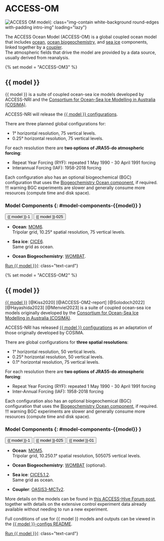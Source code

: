 [cosima]: http://cosima.org

# ACCESS-OM

![ACCESS OM model](/assets/model-config-logos/configurations-without-titles/access-om.png){: class="img-contain white-background round-edges with-padding intro-img" loading="lazy"}

The ACCESS Ocean Model (ACCESS-OM) is a global coupled ocean model that includes [ocean](/models/model_components/ocean), [ocean biogeochemistry](/models/model_components/bgc_ocean), and [sea ice](/models/model_components/sea-ice) components, linked together by a [coupler](/models/model_components/coupler).<br>
The atmospheric fields that drive the model are provided by a data source, usually derived from reanalysis.

{% set model = "ACCESS-OM3" %}
## {{ model }}

{{ model }} is a suite of coupled ocean-sea ice models developed by ACCESS-NRI and the [Consortium for Ocean-Sea Ice Modelling in Australia (COSIMA)][cosima].

ACCESS-NRI will release the [{{ model }} configurations](https://github.com/ACCESS-NRI/access-om3-configs).

There are three planned global configurations for:

- 1° horizontal resolution, 75 vertical levels.
- 0.25° horizontal resolution, 75 vertical levels.

For each resolution there are **two options of JRA55-do atmospheric forcing**:

- Repeat Year Forcing (RYF): repeated 1 May 1990 - 30 April 1991 forcing
- Interannual Forcing (IAF): 1958-2018 forcing

Each configuration also has an optional biogeochemical (BGC) configuration that uses the [Biogeochemistry Ocean component](/models/model_components/bgc_ocean), if required.
!!! warning
    BGC experiments are slower and generally consume more resources (compute time and disk space).

### Model Components {: #model-components-{{model}} }
<div class="tabLabels" label="ACCESS-OM3-versions">
    <button id="{{ model }}-1deg">{{ model }}-1</button>
    <button id="{{ model }}-025deg">{{ model }}-025</button>
</div>

- **Ocean**: [MOM6](/models/model_components/ocean#mom6).<br>
  Tripolar grid, <span tabcontentfor="{{ model }}-1deg">1</span><span tabcontentfor="{{ model }}-025deg">0.25</span>° spatial resolution, 75 vertical levels.

- **Sea ice**: [CICE6](/models/model_components/sea-ice#cice6).<br>
    Same grid as ocean.

- **Ocean Biogeochemistry**: [WOMBAT](/models/model_components/bgc_ocean#wombat).

[Run {{ model }}](/models/run-a-model/run-access-om/#{{model}}){: class="text-card"}

{% set model = "ACCESS-OM2" %}
## {{ model }}

[{{ model }}](https://gmd.copernicus.org/articles/13/401/2020/) [@Kiss2020] [@ACCESS-OM2-report] [@Solodoch2022] [@Hayashida2023] [@Menviel2023] is a suite of coupled ocean-sea ice models originally developed by the [Consortium for Ocean-Sea Ice Modelling in Australia (COSIMA)][cosima].<br>

ACCESS-NRI has released [{{ model }} configurations](https://github.com/ACCESS-NRI/access-om2-configs) as an adaptation of those originally developed by COSIMA.

There are global configurations for **three spatial resolutions**:

- 1° horizontal resolution, 50 vertical levels.
- 0.25° horizontal resolution, 50 vertical levels.
- 0.1° horizontal resolution, 75 vertical levels.

For each resolution there are **two options of JRA55-do atmospheric forcing**:

- Repeat Year Forcing (RYF): repeated 1 May 1990 - 30 April 1991 forcing
- Inter-Annual Forcing (IAF): 1958-2018 forcing

Each configuration also has an optional biogeochemical (BGC) configuration that uses the [Biogeochemistry Ocean component](/models/model_components/bgc_ocean), if required.
!!! warning
    BGC experiments are slower and generally consume more resources (compute time and disk space).

### Model Components {: #model-components-{{model}} }
<div class="tabLabels" label="ACCESS-OM2-versions">
    <button id="{{ model }}-1deg">{{ model }}-1</button>
    <button id="{{ model }}-025deg">{{ model }}-025</button>
    <button id='{{ model }}-01deg'>{{ model }}-01</button>
</div>

- **Ocean**: [MOM5](/models/model_components/ocean#mom5).<br>
  Tripolar grid, <span tabcontentfor="{{ model }}-1deg">1</span><span tabcontentfor="{{ model }}-025deg">0.25</span><span tabcontentfor="{{ model }}-01deg">0.1</span>° spatial resolution, <span tabcontentfor="{{ model }}-1deg">50</span><span tabcontentfor="{{ model }}-025deg">50</span><span tabcontentfor="{{ model }}-01deg">75</span> vertical levels.

- **Ocean Biogeochemistry**: [WOMBAT](/models/model_components/bgc_ocean#wombat) (optional).

- **Sea ice**: [CICE5.1.2](/models/model_components/sea-ice#cice5).<br>
    Same grid as ocean.

- **Coupler**: [OASIS3-MCTv2](/models/model_components/coupler#oasis3-mct).

More details on the models can be found in [this ACCESS-Hive Forum post](https://forum.access-hive.org.au/t/access-om2-control-experiments/258), together with details on the extensive control experiment data already available without needing to run a new experiment.

Full conditions of use for {{ model }} models and outputs can be viewed in the  [{{ model }}-configs README](https://github.com/ACCESS-NRI/access-om2-configs?tab=readme-ov-file#conditions-of-use).

[Run {{ model }}](/models/run-a-model/run-access-om/#{{model}}){: class="text-card"}
